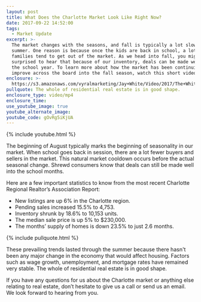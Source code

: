 ```yaml
---
layout: post
title: What Does the Charlotte Market Look Like Right Now?
date: 2017-09-22 14:52:00
tags:
  - Market Update
excerpt: >-
  The market changes with the seasons, and fall is typically a lot slower than
  summer. One reason is because once the kids are back in school, a lot of
  families tend to get out of the market. As we head into fall, you might be
  surprised to hear that because of our inventory, deals can be made well into
  the school year. To learn more about how the market has been continuing to
  improve across the board into the fall season, watch this short video.
enclosure: >-
  https://s3.amazonaws.com/vyralmarketing/Jay+White/Video/2017/The+White+Group+%257C+When+To+Change+Your+Price%253F.mp4
pullquote: The whole of residential real estate is in good shape.
enclosure_type: video/mp4
enclosure_time:
use_youtube_image: true
youtube_alternate_image:
youtube_code: gOvRg5iKjUA
---
```



{% include youtube.html %}

The beginning of August typically marks the beginning of seasonality in our market. When school goes back in session, there are a lot fewer buyers and sellers in the market. This natural market cooldown occurs before the actual seasonal change. Shrewd consumers know that deals can still be made well into the school months.

Here are a few important statistics to know from the most recent Charlotte Regional Realtor’s Association Report:

* New listings are up 6% in the Charlotte region.
* Pending sales increased 15.5% to 4,753.
* Inventory shrunk by 18.6% to 10,153 units.
* The median sale price is up 5% to $230,000.
* The months’ supply of homes is down 23.5% to just 2.6 months.

{% include pullquote.html %}

These prevailing trends lasted through the summer because there hasn't been any major change in the economy that would affect housing. Factors such as wage growth, unemployment, and mortgage rates have remained very stable. The whole of residential real estate is in good shape.

If you have any questions for us about the Charlotte market or anything else relating to real estate, don’t hesitate to give us a call or send us an email. We look forward to hearing from you.